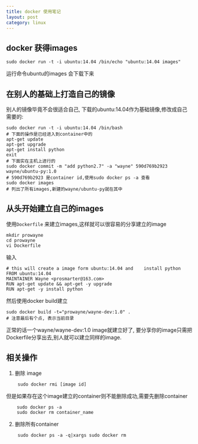```yaml
--- 
title: docker 使用笔记
layout: post
category: linux
---
```


## docker 获得images

	sudo docker run -t -i ubuntu:14.04 /bin/echo "ubuntu:14.04 images"
运行命令ubuntu的images 会下载下来

## 在别人的基础上打造自己的镜像
别人的镜像毕竟不会很适合自己, 下载的ubuntu:14.04作为基础镜像,修改成自己需要的:

	sudo docker run -t -i ubuntu:14.04 /bin/bash
	# 下面的操作是已经进入到container中的
	apt-get update
	apt-get upgrade
	apt-get install python
	exit
	# 下面实在主机上进行的
	sudo docker commit -m "add python2.7" -a "wayne" 590d769b2923 wayne/ubuntu-py:1.0
	# 590d769b2923 是container id,使用sudo docker ps -a 查看
	sudo docker images
	# 列出了所有images,新建的wayne/ubuntu-py就在其中
	
## 从头开始建立自己的images
使用`Dockerfile` 来建立images,这样就可以很容易的分享建立的image

	mkdir prowayne
	cd prowayne
	vi Dockerfile
输入

	# this will create a image form ubuntu:14.04 and 	install python
	FROM ubuntu:14.04
	MAINTAINER Wayne <prosmarter@163.com>
	RUN apt-get update && apt-get -y upgrade
	RUN apt-get -y install python
然后使用docker build建立

	sudo docker build -t="prowayne/wayne-dev:1.0" .
	# 注意最后有个点, 表示当前目录
	
正常的话一个wayne/wayne-dev:1.0 image就建立好了, 要分享你的image只需把Dockerfile分享出去,别人就可以建立同样的image.

## 相关操作
1. 删除 image 
  
		sudo docker rmi [image id]
但是如果存在这个image建立的container则不能删除成功,需要先删除container

		sudo docker ps -a
		sudo docker rm container_name
2. 删除所有container  

		sudo docker ps -a -q|xargs sudo docker rm
		
## 

